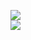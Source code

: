 [![](https://img.shields.io/badge/Made%20With-Github%20Spray-lightgrey.svg?style=for-the-badge&logo=github)](https://github.com/Annihil/github-spray#23021)  
[![](https://i.imgur.com/2DrTn0Z.gif)](https://github.com/Annihil/github-spray)